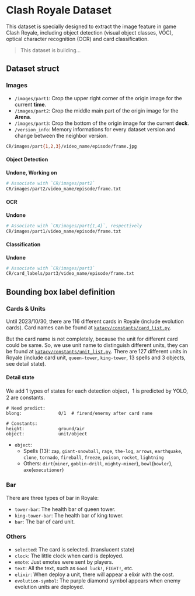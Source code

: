 # Clash Royale Dataset

This dataset is specially designed to extract the image feature in game Clash Royale, including object detection (visual object classes, VOC), optical character recognition (OCR) and card classification.

> This dataset is building...

## Dataset struct

### Images

- `/images/part1`: Crop the upper right corner of the origin image for the current **time**.
- `/images/part2`: Crop the middle main part of the origin image for the **Arena**.
- `/images/part3`: Crop the bottom of the origin image for the current **deck**.
- `/version_info`: Memory informations for every dataset version and change between the neighbor version.

```bash
CR/images/part{1,2,3}/video_name/episode/frame.jpg
```

#### Object Detection
**Undone, Working on**
```bash
# Associate with `CR/images/part2`
CR/images/part2/video_name/episode/frame.txt
```

#### OCR
**Undone**
```bash
# Associate with `CR/images/part{1,4}`, respectively
CR/images/part1/video_name/episode/frame.txt
```

#### Classification
**Undone**
```bash
# Associate with `CR/images/part3`
CR/card_labels/part3/video_name/episode/frame.txt
```

## Bounding box label definition

### Cards & Units

Until 2023/10/30, there are 116 different cards in Royale (include evolution cards). Card names can be found at [`katacv/constants/card_list.py`](https://github.com/wty-yy/KataCR/blob/master/katacr/constants/card_list.py).

But the card name is not completely, because the unit for different card could be same. So, we use unit name to distinguish different units, they can be found at [`katacv/constants/unit_list.py`](https://github.com/wty-yy/KataCR/blob/master/katacr/constants/unit_list.py). There are $127$ different units in Royale (include card unit, `queen-tower`, `king-tower`, 13 spells and 3 objects, see detail state).

#### Detail state

We add 1 types of states for each detection object，1 is predicted by YOLO, 2 are constants.

```vim
# Need predict:
blong:				0/1  # firend/enermy after card name

# Constants:
height:				ground/air
object:				unit/object
```

- `object`: 
  - Spells (13): `zap`, `giant-snowball`, `rage`, `the-log`, `arrows`, `earthquake`, `clone`, `tornado`, `fireball`, `freeze`, `poison`, `rocket`, `lightning`
  - Others: `dirt`(`miner`, `goblin-drill`, `mighty-miner`), `bowl`(`bowler`), `axe`(`executioner`)

### Bar

There are three types of bar in Royale:

- `tower-bar`: The health bar of queen tower.
- `king-tower-bar`: The health bar of king tower.
- `bar`: The bar of card unit.

### Others

- `selected`: The card is selected. (translucent state)
- `clock`: The little clock when card is deployed.
- `emote`: Just emotes were sent by players.
- `text`: All the text, such as `Good luck!`, `FIGHT!`, etc.
- `elixir`: When deploy a unit, there will appear a elixir with the cost.
- `evolution-symbol`: The purple diamond symbol appears when enemy evolution units are deployed.

